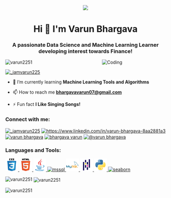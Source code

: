 <p align="center"> <img src="https://www.mgmt.ucl.ac.uk/sites/default/files/styles/larger__700_wide_/public/blog_photos/shutterstock_1422332762%20website.jpeg?itok=2QXCEbxY" /> </p>
<h1 align="center">Hi 👋 I'm Varun Bhargava</h1>
<h3 align="center">A passionate Data Science and Machine Learning Learner developing interest towards Finance!</h3>
<img align="right" alt="Coding" width="200" src="https://tenor.com/view/xero-code-code-xer0-code_xer0-code-xero-gif-24040429.gif">

<p align="left"> <img src="https://komarev.com/ghpvc/?username=varun2251&label=Profile%20views&color=0e75b6&style=flat" alt="varun2251" /> </p>

<p align="left"> <a href="https://twitter.com/_iamvarun225" target="blank"><img src="https://img.shields.io/twitter/follow/_iamvarun225?logo=twitter&style=for-the-badge" alt="_iamvarun225" /></a> </p>

- 🌱 I’m currently learning **Machine Learning Tools and Algorithms**

- 📫 How to reach me **bhargavavarun07@gmail.com**

- ⚡ Fun fact **I Like Singing Songs!**

<h3 align="left">Connect with me:</h3>
<p align="left">
<a href="https://twitter.com/_iamvarun225" target="blank"><img align="center" src="https://raw.githubusercontent.com/rahuldkjain/github-profile-readme-generator/master/src/images/icons/Social/twitter.svg" alt="_iamvarun225" height="30" width="40" /></a>
<a href="https://linkedin.com/in/https://www.linkedin.com/in/varun-bhargava-8aa2881a3" target="blank"><img align="center" src="https://raw.githubusercontent.com/rahuldkjain/github-profile-readme-generator/master/src/images/icons/Social/linked-in-alt.svg" alt="https://www.linkedin.com/in/varun-bhargava-8aa2881a3" height="30" width="40" /></a>
<a href="https://stackoverflow.com/users/varun bhargava" target="blank"><img align="center" src="https://raw.githubusercontent.com/rahuldkjain/github-profile-readme-generator/master/src/images/icons/Social/stack-overflow.svg" alt="varun bhargava" height="30" width="40" /></a>
<a href="https://kaggle.com/bhargava varun" target="blank"><img align="center" src="https://raw.githubusercontent.com/rahuldkjain/github-profile-readme-generator/master/src/images/icons/Social/kaggle.svg" alt="bhargava varun" height="30" width="40" /></a>
<a href="https://medium.com/@varun bhargava" target="blank"><img align="center" src="https://raw.githubusercontent.com/rahuldkjain/github-profile-readme-generator/master/src/images/icons/Social/medium.svg" alt="@varun bhargava" height="30" width="40" /></a>
</p>

<h3 align="left">Languages and Tools:</h3>
<p align="left"> <a href="https://www.w3schools.com/css/" target="_blank" rel="noreferrer"> <img src="https://raw.githubusercontent.com/devicons/devicon/master/icons/css3/css3-original-wordmark.svg" alt="css3" width="40" height="40"/> </a> <a href="https://www.w3.org/html/" target="_blank" rel="noreferrer"> <img src="https://raw.githubusercontent.com/devicons/devicon/master/icons/html5/html5-original-wordmark.svg" alt="html5" width="40" height="40"/> </a> <a href="https://www.java.com" target="_blank" rel="noreferrer"> <img src="https://raw.githubusercontent.com/devicons/devicon/master/icons/java/java-original.svg" alt="java" width="40" height="40"/> </a> <a href="https://www.microsoft.com/en-us/sql-server" target="_blank" rel="noreferrer"> <img src="https://www.svgrepo.com/show/303229/microsoft-sql-server-logo.svg" alt="mssql" width="40" height="40"/> </a> <a href="https://www.mysql.com/" target="_blank" rel="noreferrer"> <img src="https://raw.githubusercontent.com/devicons/devicon/master/icons/mysql/mysql-original-wordmark.svg" alt="mysql" width="40" height="40"/> </a> <a href="https://pandas.pydata.org/" target="_blank" rel="noreferrer"> <img src="https://raw.githubusercontent.com/devicons/devicon/2ae2a900d2f041da66e950e4d48052658d850630/icons/pandas/pandas-original.svg" alt="pandas" width="40" height="40"/> </a> <a href="https://www.python.org" target="_blank" rel="noreferrer"> <img src="https://raw.githubusercontent.com/devicons/devicon/master/icons/python/python-original.svg" alt="python" width="40" height="40"/> </a> <a href="https://seaborn.pydata.org/" target="_blank" rel="noreferrer"> <img src="https://seaborn.pydata.org/_images/logo-mark-lightbg.svg" alt="seaborn" width="40" height="40"/> </a> </p>

<p><img align="left" src="https://github-readme-stats.vercel.app/api/top-langs?username=varun2251&show_icons=true&locale=en&layout=compact" alt="varun2251" /></p>

<p>&nbsp;<img align="center" src="https://github-readme-stats.vercel.app/api?username=varun2251&show_icons=true&locale=en" alt="varun2251" /></p>

<p><img align="center" src="https://github-readme-streak-stats.herokuapp.com/?user=varun2251&" alt="varun2251" /></p>
